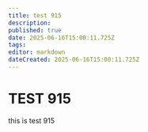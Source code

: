 ```yaml
---
title: test 915
description: 
published: true
date: 2025-06-16T15:00:11.725Z
tags: 
editor: markdown
dateCreated: 2025-06-16T15:00:11.725Z
---
```


# TEST 915
this is test 915
